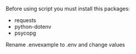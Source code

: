 Before using script you must install this packages:
- requests
- python-dotenv
- psycopg

Rename .envexample to .env and change values